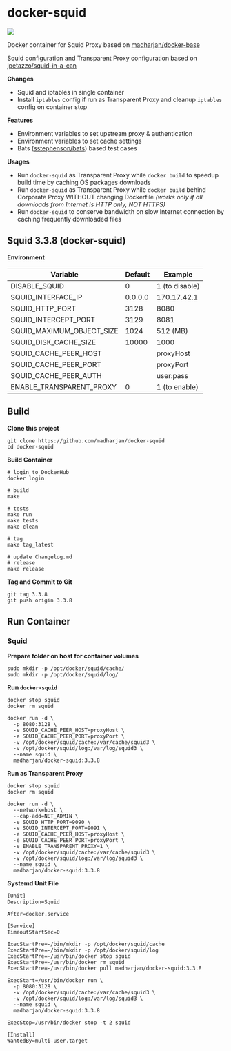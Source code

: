 # docker-squid

[![](https://images.microbadger.com/badges/image/madharjan/docker-squid.svg)](https://microbadger.com/images/madharjan/docker-squid "Get your own image badge on microbadger.com")

Docker container for Squid Proxy based on [madharjan/docker-base](https://github.com/madharjan/docker-base/)

Squid configuration and Transparent Proxy configuration based on [jpetazzo/squid-in-a-can](https://github.com/jpetazzo/squid-in-a-can)

**Changes**
* Squid and iptables in single container
* Install `iptables` config if run as Transparent Proxy and cleanup `iptables` config on container stop

**Features**
* Environment variables to set upstream proxy & authentication
* Environment variables to set cache settings
* Bats ([sstephenson/bats](https://github.com/sstephenson/bats/)) based test cases

**Usages**
* Run `docker-squid` as Transparent Proxy while `docker build` to speedup build time by caching  OS packages downloads
* Run `docker-squid` as Transparent Proxy while `docker build` behind Corporate Proxy WITHOUT changing Dockerfile *(works only if all downloads from Internet is HTTP only, NOT HTTPS)*
* Run `docker-squid` to conserve bandwidth on slow Internet connection by caching frequently downloaded files


## Squid 3.3.8 (docker-squid)

**Environment**

| Variable                  | Default | Example        |
|---------------------------|---------|----------------|
| DISABLE_SQUID             | 0       | 1 (to disable) |
| SQUID_INTERFACE_IP        | 0.0.0.0 | 170.17.42.1    |
| SQUID_HTTP_PORT           | 3128    | 8080           |
| SQUID_INTERCEPT_PORT      | 3129    | 8081           |
| SQUID_MAXIMUM_OBJECT_SIZE | 1024    | 512  (MB)      |
| SQUID_DISK_CACHE_SIZE     | 10000   | 1000           |
| SQUID_CACHE_PEER_HOST     |         | proxyHost      |
| SQUID_CACHE_PEER_PORT     |         | proxyPort      |
| SQUID_CACHE_PEER_AUTH     |         | user:pass      |
| ENABLE_TRANSPARENT_PROXY  | 0       | 1 (to enable)  |


## Build

**Clone this project**
```
git clone https://github.com/madharjan/docker-squid
cd docker-squid
```

**Build Container**
```
# login to DockerHub
docker login

# build
make

# tests
make run
make tests
make clean

# tag
make tag_latest

# update Changelog.md
# release
make release
```

**Tag and Commit to Git**
```
git tag 3.3.8
git push origin 3.3.8
```

## Run Container

### Squid

**Prepare folder on host for container volumes**
```
sudo mkdir -p /opt/docker/squid/cache/
sudo mkdir -p /opt/docker/squid/log/
```

**Run `docker-squid`**
```
docker stop squid
docker rm squid

docker run -d \
  -p 8080:3128 \
  -e SQUID_CACHE_PEER_HOST=proxyHost \
  -e SQUID_CACHE_PEER_PORT=proxyPort \  
  -v /opt/docker/squid/cache:/var/cache/squid3 \
  -v /opt/docker/squid/log:/var/log/squid3 \
  --name squid \
  madharjan/docker-squid:3.3.8
```

**Run as Transparent Proxy**
```
docker stop squid
docker rm squid

docker run -d \
  --network=host \
  --cap-add=NET_ADMIN \
  -e SQUID_HTTP_PORT=9090 \
  -e SQUID_INTERCEPT_PORT=9091 \
  -e SQUID_CACHE_PEER_HOST=proxyHost \
  -e SQUID_CACHE_PEER_PORT=proxyPort \  
  -e ENABLE_TRANSPARENT_PROXY=1 \
  -v /opt/docker/squid/cache:/var/cache/squid3 \
  -v /opt/docker/squid/log:/var/log/squid3 \
  --name squid \
  madharjan/docker-squid:3.3.8
```

**Systemd Unit File**
```
[Unit]
Description=Squid

After=docker.service

[Service]
TimeoutStartSec=0

ExecStartPre=-/bin/mkdir -p /opt/docker/squid/cache
ExecStartPre=-/bin/mkdir -p /opt/docker/squid/log
ExecStartPre=-/usr/bin/docker stop squid
ExecStartPre=-/usr/bin/docker rm squid
ExecStartPre=-/usr/bin/docker pull madharjan/docker-squid:3.3.8

ExecStart=/usr/bin/docker run \
  -p 8080:3128 \
  -v /opt/docker/squid/cache:/var/cache/squid3 \
  -v /opt/docker/squid/log:/var/log/squid3 \
  --name squid \
  madharjan/docker-squid:3.3.8

ExecStop=/usr/bin/docker stop -t 2 squid

[Install]
WantedBy=multi-user.target
```
